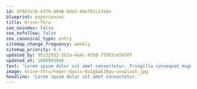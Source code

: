 ```yaml
---
id: d79b7e76-43f9-49d0-8de5-09ef01c17e5e
blueprint: experiences
title: Drive-Thru
seo_noindex: false
seo_nofollow: false
seo_canonical_type: entry
sitemap_change_frequency: weekly
sitemap_priority: 0.5
updated_by: 95132932-3b2a-4a4c-97b8-7f062ce5478f
updated_at: 1688993046
text: 'Lorem ipsum dolor sit amet consectetur. Fringilla consequat magna pellentesque scelerisque nunc nunc pellentesque neque. Cras lectus fermentum elit sit diam. Habitant a id quis et urna scelerisque. Mauris faucibus tellus mi et enim aliquet.'
image: drive-thru/heber-davis-6v1gbwk38qu-unsplash.jpg
headline: 'Lorem ipsum dolor sit amet consectetur.'
---
```

